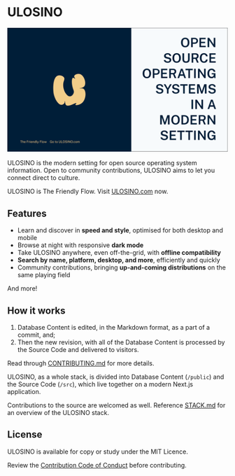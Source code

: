 # ULOSINO

[![ULOSINO](./public/brand/alternative-flag.png)]()

ULOSINO is the modern setting for open source operating system information. Open to community contributions, ULOSINO aims to let you connect direct to culture.

ULOSINO is The Friendly Flow. Visit [ULOSINO.com](https://ulosino.com) now.

## Features

- Learn and discover in **speed and style**, optimised for both desktop and mobile
- Browse at night with responsive **dark mode**
- Take ULOSINO anywhere, even off-the-grid, with **offline compatibility**
- **Search by name, platform, desktop, and more**, efficiently and quickly
- Community contributions, bringing **up-and-coming distributions** on the same playing field

And more!

## How it works

1. Database Content is edited, in the Markdown format, as a part of a commit, and;
2. Then the new revision, with all of the Database Content is processed by the Source Code and delivered to visitors.

Read through [CONTRIBUTING.md](https://github.com/ulosino/ulosino/blob/main/CONTRIBUTING.md) for more details.

ULOSINO, as a whole stack, is divided into Database Content (`/public`) and the Source Code (`/src`), which live together on a modern Next.js application.

Contributions to the source are welcomed as well. Reference [STACK.md](https://github.com/ulosino/ulosino/blob/main/STACK.md) for an overview of the ULOSINO stack.

## License

ULOSINO is available for copy or study under the MIT Licence.

Review the [Contribution Code of Conduct](https://github.com/ulosino/ulosino/blob/main/CODE_OF_CONDUCT.md) before contributing.
